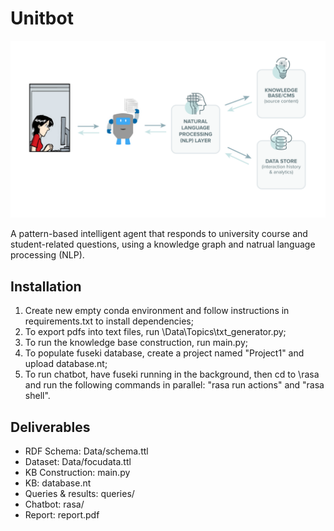 # Unitbot

<p alt="ER diagram-image" align="center"><a href="https://github.com/rmanaem/unibot/blob/master/img/diagram.png"><img src="https://github.com/rmanaem/unibot/blob/master/img/diagram.png?raw=true"/></a></p>

A pattern-based intelligent agent that responds to university course and student-related questions, using a knowledge graph and natrual language processing (NLP).

## Installation

1. Create new empty conda environment and follow instructions in requirements.txt to install dependencies;
2. To export pdfs into text files, run \Data\Topics\txt_generator.py;
3. To run the knowledge base construction, run main.py;
4. To populate fuseki database, create a project named "Project1" and upload database.nt;
5. To run chatbot, have fuseki running in the background, then cd to \rasa and run the following commands in parallel: "rasa run actions" and "rasa shell".

## Deliverables

- RDF Schema: Data/schema.ttl
- Dataset: Data/focudata.ttl
- KB Construction: main.py
- KB: database.nt
- Queries & results: queries/
- Chatbot: rasa/
- Report: report.pdf
